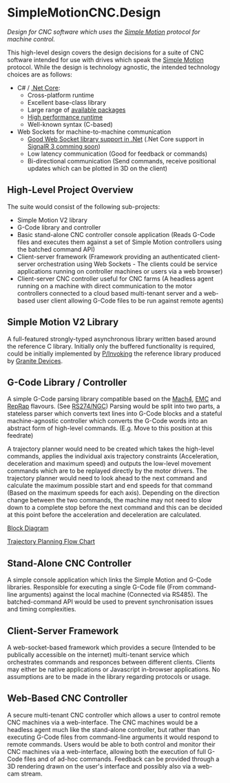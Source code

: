 # SimpleMotionCNC.Design 
*Design for CNC software which uses the [Simple Motion](http://granitedevices.com/wiki/SimpleMotion_V2) protocol for machine control.*

This high-level design covers the design decisions for a suite of CNC software intended for use with drives which speak the [Simple Motion](http://granitedevices.com/wiki/SimpleMotion_V2) protocol. While the design is technology agnostic, the intended technology choices are as follows:
* C# / [.Net Core](https://dotnet.github.io/):
  * Cross-platform runtime
  * Excellent base-class library
  * Large range of [available packages](https://www.nuget.org/)
  * [High performance runtime](https://blogs.msdn.microsoft.com/dotnet/2013/09/30/ryujit-the-next-generation-jit-compiler-for-net/)
  * Well-known syntax (C-based)
* Web Sockets for machine-to-machine communication
  * [Good Web Socket library support in .Net](http://signalr.net/) (.Net Core support in [SignalR 3 comming soon](https://github.com/aspnet/Home/wiki/Roadmap#future-work))
  * Low latency communication (Good for feedback or commands)
  * Bi-directional communication (Send commands, receive positional updates which can be plotted in 3D on the client)

## High-Level Project Overview
The suite would consist of the following sub-projects:
* Simple Motion V2 library
* G-Code library and controller
* Basic stand-alone CNC controller console application (Reads G-Code files and executes them against a set of Simple Motion controllers using the batched command API)
* Client-server framework (Framework providing an authenticated client-server orchestration using Web Sockets - The clients could be service applications running on controller machines or users via a web browser)
* Client-server CNC controller useful for CNC farms (A headless agent running on a machine with direct communication to the motor controllers connected to a cloud based multi-tenant server and a web-based user client allowing G-Code files to be run against remote agents)

## Simple Motion V2 Library
A full-featured strongly-typed asynchronous library written based around the reference C library. Initially only the buffered functionality is required, could be initially implemented by [P/Invoking](https://en.wikipedia.org/wiki/Platform_Invocation_Services) the reference library produced by [Granite Devices](http://granitedevices.com/wiki/SimpleMotion_V2#Library).

## G-Code Library / Controller
A simple G-Code parsing library compatible based on the [Mach4](http://machmotion.com/cnc-info/g-code.html), [EMC](http://linuxcnc.org/docs/html/gcode.html) and [RepRap](http://reprap.org/wiki/G-code) flavours. (See [RS274/NGC](https://www.nist.gov/customcf/get_pdf.cfm?pub_id=823374)) Parsing would be split into two parts, a stateless parser which converts text lines into G-Code blocks and a stateful machine-agnostic controller which converts the G-Code words into an abstract form of high-level commands. (E.g. Move to this position at this feedrate)

A trajectory planner would need to be created which takes the high-level commands, applies the individual axis trajectory constraints (Acceleration, deceleration and maximum speed) and outputs the low-level movement commands which are to be replayed directly by the motor drivers. The trajectory planner would need to look ahead to the next command and calculate the maximum possible start and end speeds for that command (Based on the maximum speeds for each axis). Depending on the direction change between the two commands, the machine may not need to slow down to a complete stop before the next command and this can be decided at this point before the acceleration and deceleration are calculated.

[Block Diagram](https://github.com/yngndrw/SimpleMotionCNC.Design/blob/master/CNC%20Controller%20-%20Block%20Diagram.png)

[Trajectory Planning Flow Chart](https://github.com/yngndrw/SimpleMotionCNC.Design/blob/master/CNC%20Controller%20-%20Trajectory%20Planner%20Flow%20Chart.png)

## Stand-Alone CNC Controller
A simple console application which links the Simple Motion and G-Code libraries. Responsible for executing a single G-Code file (From command-line arguments) against the local machine (Connected via RS485). The batched-command API would be used to prevent synchronisation issues and timing complexities.

## Client-Server Framework
A web-socket-based framework which provides a secure (Intended to be publically accessible on the internet) multi-tenant service which orchestrates commands and responces between different clients. Clients may either be native applications or Javascript in-browser applications. No assumptions are to be made in the library regarding protocols or usage.

## Web-Based CNC Controller
A secure multi-tenant CNC controller which allows a user to control remote CNC machines via a web-interface. The CNC machines would be a headless agent much like the stand-alone controller, but rather than executing G-Code files from command-line arguments it would respond to remote commands. Users would be able to both control and monitor their CNC machines via a web-interface, allowing both the execution of full G-Code files and of ad-hoc commands. Feedback can be provided through a 3D rendering drawn on the user's interface and possibly also via a web-cam stream.
